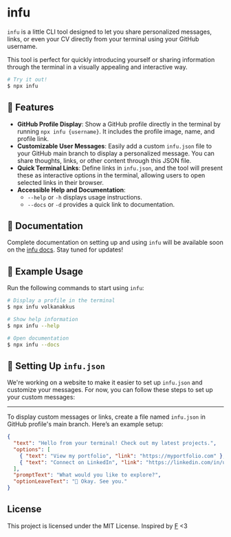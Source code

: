 # infu

`infu` is a little CLI tool designed to let you share personalized messages, links, or even your CV directly from your terminal using your GitHub username. 

This tool is perfect for quickly introducing yourself or sharing information through the terminal in a visually appealing and interactive way.

```bash
# Try it out!
$ npx infu
```

## 🚀 Features

- **GitHub Profile Display**: Show a GitHub profile directly in the terminal by running `npx infu {username}`. It includes the profile image, name, and profile link.
- **Customizable User Messages**: Easily add a custom `infu.json` file to your GitHub main branch to display a personalized message. You can share thoughts, links, or other content through this JSON file.
- **Quick Terminal Links**: Define links in `infu.json`, and the tool will present these as interactive options in the terminal, allowing users to open selected links in their browser.
- **Accessible Help and Documentation**:
  - `--help` or `-h` displays usage instructions.
  - `--docs` or `-d` provides a quick link to documentation.

## 📖 Documentation

Complete documentation on setting up and using `infu` will be available soon on the  [infu docs](https://infu.volkanakkus.com). Stay tuned for updates!

## 📌 Example Usage

Run the following commands to start using `infu`:

```bash
# Display a profile in the terminal
$ npx infu volkanakkus

# Show help information
$ npx infu --help

# Open documentation
$ npx infu --docs
```
## 🔧 Setting Up `infu.json`

We're working on a website to make it easier to set up `infu.json` and customize your messages. For now, you can follow these steps to set up your custom messages:

---

To display custom messages or links, create a file named `infu.json` in GitHub profile's main branch. Here’s an example setup:

```json
{
  "text": "Hello from your terminal! Check out my latest projects.",
  "options": [
    { "text": "View my portfolio", "link": "https://myportfolio.com" },
    { "text": "Connect on LinkedIn", "link": "https://linkedin.com/in/username" }
  ],
  "promptText": "What would you like to explore?",
  "optionLeaveText": "👋 Okay. See you."
}
```

## License

This project is licensed under the MIT License. Inspired by [F](https://github.com/f) <3
